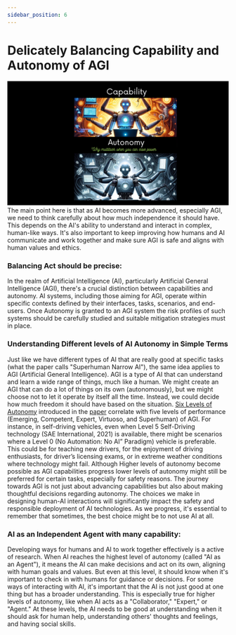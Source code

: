 ```yaml
---
sidebar_position: 6
---
```


# Delicately Balancing  Capability and Autonomy of AGI
![Capability Vs Autonomy](https://github.com/opencogmind/authorprof/blob/main/AGI/meme/MultitaskingVsPowerSaveMode.png 'Autonomous decisions made by AGI Might not be in the best of humans! ')
The main point here is that as AI becomes more advanced, especially AGI, we need to think carefully about how much independence it should have. This depends on the AI's ability to understand and interact in complex, human-like ways. It's also important to keep improving how humans and AI communicate and work together and make sure AGI is safe and aligns with human values and ethics.

### Balancing Act should be precise:
In the realm of Artificial Intelligence (AI), particularly Artificial General Intelligence (AGI), there's a crucial distinction between capabilities and autonomy. AI systems, including those aiming for AGI, operate within specific contexts defined by their interfaces, tasks, scenarios, and end-users. Once Autonomy is granted to an AGI system the risk profiles of such systems should be carefully studied and suitable mitigation strategies must in place.

### Understanding Different levels of AI Autonomy in Simple Terms
Just like we have different types of AI that are really good at specific tasks (what the paper calls "Superhuman Narrow AI"), the same idea applies to AGI (Artificial General Intelligence). AGI is a type of AI that can understand and learn a wide range of things, much like a human. We might create an AGI that can do a lot of things on its own (autonomously), but we might choose not to let it operate by itself all the time. Instead, we could decide how much freedom it should have based on the situation.
[Six Levels of Autonomy](https://arxiv.org/pdf/2311.02462.pdf) introduced in the [paper](https://arxiv.org/pdf/2311.02462.pdf) correlate with five levels of performance (Emerging, Competent, Expert, Virtuoso, and Superhuman) of AGI. For instance, in self-driving vehicles, even when Level 5 Self-Driving technology (SAE International, 2021) is available, there might be scenarios where a Level 0 (No Automation: No AI” Paradigm) vehicle is preferable. This could be for teaching new drivers, for the enjoyment of driving enthusiasts, for driver’s licensing exams, or in extreme weather conditions where technology might fail. Although Higher levels of autonomy become possible as AGI capabilities progress lower levels of autonomy might still be preferred for certain tasks, especially for safety reasons. The journey towards AGI is not just about advancing capabilities but also about making thoughtful decisions regarding autonomy. The choices we make in designing human-AI interactions will significantly impact the safety and responsible deployment of AI technologies. As we progress, it's essential to remember that sometimes, the best choice might be to not use AI at all.

### AI as an Independent Agent with many capability:
Developing ways for humans and AI to work together effectively is a active of research.  When AI reaches the highest level of autonomy (called "AI as an Agent"), it means the AI can make decisions and act on its own, aligning with human goals and values. But even at this level, it should know when it's important to check in with humans for guidance or decisions. For some ways of interacting with AI, it's important that the AI is not just good at one thing but has a broader understanding. This is especially true for higher levels of autonomy, like when AI acts as a "Collaborator," "Expert," or "Agent."
At these levels, the AI needs to be good at understanding when it should ask for human help, understanding others' thoughts and feelings, and having social skills.